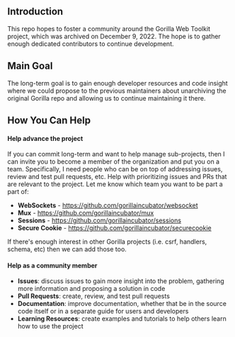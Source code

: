 ## Introduction

This repo hopes to foster a community around the Gorilla Web Toolkit project, which was archived on December 9, 2022.  The hope is to gather enough dedicated contributors to continue development.  

## Main Goal

The long-term goal is to gain enough developer resources and code insight where we could propose to the previous maintainers about unarchiving the original Gorilla repo and allowing us to continue maintaining it there.

## How You Can Help

#### Help advance the project

If you can commit long-term and want to help manage sub-projects, then I can invite you to become a member of the organization and put you on a team.  Specifically, I need people who can be on top of addressing issues, review and test pull requests, etc.  Help with prioritizing issues and PRs that are relevant to the project.  Let me know which team you want to be part a part of:

- **WebSockets** - https://github.com/gorillaincubator/websocket
- **Mux** - https://github.com/gorillaincubator/mux
- **Sessions** - https://github.com/gorillaincubator/sessions
- **Secure Cookie** - https://github.com/gorillaincubator/securecookie

If there's enough interest in other Gorilla projects (i.e. csrf, handlers, schema, etc) then we can add those too.

#### Help as a community member

- **Issues**:  discuss issues to gain more insight into the problem, gathering more information and proposing a solution in code
- **Pull Requests**:  create, review, and test pull requests
- **Documentation**:  improve documentation, whether that be in the source code itself or in a separate guide for users and developers
- **Learning Resources**:  create examples and tutorials to help others learn how to use the project
